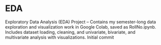 # EDA
Exploratory Data Analysis (EDA) Project – Contains my semester-long data exploration and visualization work in Google Colab, saved as RollNo.ipynb. Includes dataset loading, cleaning, and univariate, bivariate, and multivariate analysis with visualizations.
Initial commit
